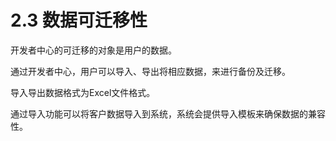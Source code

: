# 2.3 数据可迁移性

开发者中心的可迁移的对象是用户的数据。

通过开发者中心，用户可以导入、导出将相应数据，来进行备份及迁移。

导入导出数据格式为Excel文件格式。

通过导入功能可以将客户数据导入到系统，系统会提供导入模板来确保数据的兼容性。
